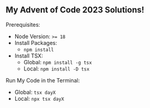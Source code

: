 ## My Advent of Code 2023 Solutions!

Prerequisites:
- Node Version: `>= 18`
- Install Packages:
  - `npm install`
- Install TSX: 
  - Global: `npm install -g tsx`
  - Local: `npm install -D tsx`

Run My Code in the Terminal:
- Global: `tsx dayX`
- Local: `npx tsx dayX`